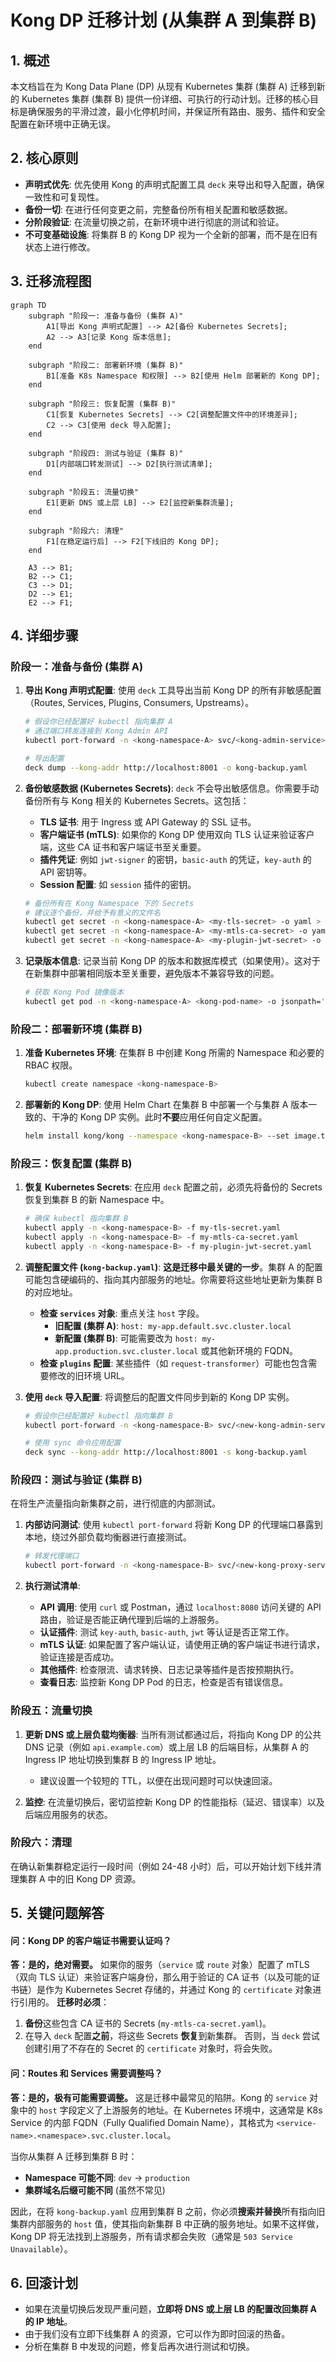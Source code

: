 # Kong DP 迁移计划 (从集群 A 到集群 B)

## 1. 概述

本文档旨在为 Kong Data Plane (DP) 从现有 Kubernetes 集群 (集群 A) 迁移到新的 Kubernetes 集群 (集群 B) 提供一份详细、可执行的行动计划。迁移的核心目标是确保服务的平滑过渡，最小化停机时间，并保证所有路由、服务、插件和安全配置在新环境中正确无误。

## 2. 核心原则

- **声明式优先**: 优先使用 Kong 的声明式配置工具 `deck` 来导出和导入配置，确保一致性和可复现性。
- **备份一切**: 在进行任何变更之前，完整备份所有相关配置和敏感数据。
- **分阶段验证**: 在流量切换之前，在新环境中进行彻底的测试和验证。
- **不可变基础设施**: 将集群 B 的 Kong DP 视为一个全新的部署，而不是在旧有状态上进行修改。

## 3. 迁移流程图

```mermaid
graph TD
    subgraph "阶段一: 准备与备份 (集群 A)"
        A1[导出 Kong 声明式配置] --> A2[备份 Kubernetes Secrets];
        A2 --> A3[记录 Kong 版本信息];
    end

    subgraph "阶段二: 部署新环境 (集群 B)"
        B1[准备 K8s Namespace 和权限] --> B2[使用 Helm 部署新的 Kong DP];
    end

    subgraph "阶段三: 恢复配置 (集群 B)"
        C1[恢复 Kubernetes Secrets] --> C2[调整配置文件中的环境差异];
        C2 --> C3[使用 deck 导入配置];
    end

    subgraph "阶段四: 测试与验证 (集群 B)"
        D1[内部端口转发测试] --> D2[执行测试清单];
    end

    subgraph "阶段五: 流量切换"
        E1[更新 DNS 或上层 LB] --> E2[监控新集群流量];
    end

    subgraph "阶段六: 清理"
        F1[在稳定运行后] --> F2[下线旧的 Kong DP];
    end

    A3 --> B1;
    B2 --> C1;
    C3 --> D1;
    D2 --> E1;
    E2 --> F1;
```

## 4. 详细步骤

### 阶段一：准备与备份 (集群 A)

1.  **导出 Kong 声明式配置**:
    使用 `deck` 工具导出当前 Kong DP 的所有非敏感配置（Routes, Services, Plugins, Consumers, Upstreams）。

    ```bash
    # 假设你已经配置好 kubectl 指向集群 A
    # 通过端口转发连接到 Kong Admin API
    kubectl port-forward -n <kong-namespace-A> svc/<kong-admin-service> 8001:8001 &

    # 导出配置
    deck dump --kong-addr http://localhost:8001 -o kong-backup.yaml
    ```

2.  **备份敏感数据 (Kubernetes Secrets)**:
    `deck` 不会导出敏感信息。你需要手动备份所有与 Kong 相关的 Kubernetes Secrets。这包括：
    - **TLS 证书**: 用于 Ingress 或 API Gateway 的 SSL 证书。
    - **客户端证书 (mTLS)**: 如果你的 Kong DP 使用双向 TLS 认证来验证客户端，这些 CA 证书和客户端证书至关重要。
    - **插件凭证**: 例如 `jwt-signer` 的密钥，`basic-auth` 的凭证，`key-auth` 的 API 密钥等。
    - **Session 配置**: 如 `session` 插件的密钥。

    ```bash
    # 备份所有在 Kong Namespace 下的 Secrets
    # 建议逐个备份，并给予有意义的文件名
    kubectl get secret -n <kong-namespace-A> <my-tls-secret> -o yaml > my-tls-secret.yaml
    kubectl get secret -n <kong-namespace-A> <my-mtls-ca-secret> -o yaml > my-mtls-ca-secret.yaml
    kubectl get secret -n <kong-namespace-A> <my-plugin-jwt-secret> -o yaml > my-plugin-jwt-secret.yaml
    ```

3.  **记录版本信息**:
    记录当前 Kong DP 的版本和数据库模式（如果使用）。这对于在新集群中部署相同版本至关重要，避免版本不兼容导致的问题。

    ```bash
    # 获取 Kong Pod 镜像版本
    kubectl get pod -n <kong-namespace-A> <kong-pod-name> -o jsonpath='{.spec.containers[0].image}'
    ```

### 阶段二：部署新环境 (集群 B)

1.  **准备 Kubernetes 环境**:
    在集群 B 中创建 Kong 所需的 Namespace 和必要的 RBAC 权限。

    ```bash
    kubectl create namespace <kong-namespace-B>
    ```

2.  **部署新的 Kong DP**:
    使用 Helm Chart 在集群 B 中部署一个与集群 A 版本一致的、干净的 Kong DP 实例。此时**不要**应用任何自定义配置。

    ```bash
    helm install kong/kong --namespace <kong-namespace-B> --set image.tag=<version-from-A> ...
    ```

### 阶段三：恢复配置 (集群 B)

1.  **恢复 Kubernetes Secrets**:
    在应用 `deck` 配置之前，必须先将备份的 Secrets 恢复到集群 B 的新 Namespace 中。

    ```bash
    # 确保 kubectl 指向集群 B
    kubectl apply -n <kong-namespace-B> -f my-tls-secret.yaml
    kubectl apply -n <kong-namespace-B> -f my-mtls-ca-secret.yaml
    kubectl apply -n <kong-namespace-B> -f my-plugin-jwt-secret.yaml
    ```

2.  **调整配置文件 (`kong-backup.yaml`)**:
    **这是迁移中最关键的一步**。集群 A 的配置可能包含硬编码的、指向其内部服务的地址。你需要将这些地址更新为集群 B 的对应地址。

    - **检查 `services` 对象**: 重点关注 `host` 字段。
      - **旧配置 (集群 A)**: `host: my-app.default.svc.cluster.local`
      - **新配置 (集群 B)**: 可能需要改为 `host: my-app.production.svc.cluster.local` 或其他新环境的 FQDN。
    - **检查 `plugins` 配置**: 某些插件（如 `request-transformer`）可能也包含需要修改的旧环境 URL。

3.  **使用 `deck` 导入配置**:
    将调整后的配置文件同步到新的 Kong DP 实例。

    ```bash
    # 假设你已经配置好 kubectl 指向集群 B
    kubectl port-forward -n <kong-namespace-B> svc/<new-kong-admin-service> 8001:8001 &

    # 使用 sync 命令应用配置
    deck sync --kong-addr http://localhost:8001 -s kong-backup.yaml
    ```

### 阶段四：测试与验证 (集群 B)

在将生产流量指向新集群之前，进行彻底的内部测试。

1.  **内部访问测试**:
    使用 `kubectl port-forward` 将新 Kong DP 的代理端口暴露到本地，绕过外部负载均衡器进行直接测试。

    ```bash
    # 转发代理端口
    kubectl port-forward -n <kong-namespace-B> svc/<new-kong-proxy-service> 8080:80 &
    ```

2.  **执行测试清单**:
    - **API 调用**: 使用 `curl` 或 Postman，通过 `localhost:8080` 访问关键的 API 路由，验证是否能正确代理到后端的上游服务。
    - **认证插件**: 测试 `key-auth`, `basic-auth`, `jwt` 等认证是否正常工作。
    - **mTLS 认证**: 如果配置了客户端认证，请使用正确的客户端证书进行请求，验证连接是否成功。
    - **其他插件**: 检查限流、请求转换、日志记录等插件是否按预期执行。
    - **查看日志**: 监控新 Kong DP Pod 的日志，检查是否有错误信息。

### 阶段五：流量切换

1.  **更新 DNS 或上层负载均衡器**:
    当所有测试都通过后，将指向 Kong DP 的公共 DNS 记录（例如 `api.example.com`）或上层 LB 的后端目标，从集群 A 的 Ingress IP 地址切换到集群 B 的 Ingress IP 地址。
    - 建议设置一个较短的 TTL，以便在出现问题时可以快速回滚。

2.  **监控**:
    在流量切换后，密切监控新 Kong DP 的性能指标（延迟、错误率）以及后端应用服务的状态。

### 阶段六：清理

在确认新集群稳定运行一段时间（例如 24-48 小时）后，可以开始计划下线并清理集群 A 中的旧 Kong DP 资源。

## 5. 关键问题解答

#### 问：Kong DP 的客户端证书需要认证吗？

**答：是的，绝对需要。**
如果你的服务（`service` 或 `route` 对象）配置了 mTLS（双向 TLS 认证）来验证客户端身份，那么用于验证的 CA 证书（以及可能的证书链）是作为 Kubernetes Secret 存储的，并通过 Kong 的 `certificate` 对象进行引用的。
**迁移时必须**：
1.  **备份**这些包含 CA 证书的 Secrets (`my-mtls-ca-secret.yaml`)。
2.  在导入 `deck` 配置**之前**，将这些 Secrets **恢复**到新集群。
否则，当 `deck` 尝试创建引用了不存在的 Secret 的 `certificate` 对象时，将会失败。

#### 问：Routes 和 Services 需要调整吗？

**答：是的，极有可能需要调整。**
这是迁移中最常见的陷阱。Kong 的 `service` 对象中的 `host` 字段定义了上游服务的地址。在 Kubernetes 环境中，这通常是 K8s Service 的内部 FQDN（Fully Qualified Domain Name），其格式为 `<service-name>.<namespace>.svc.cluster.local`。

当你从集群 A 迁移到集群 B 时：
- **Namespace 可能不同**: `dev` -> `production`
- **集群域名后缀可能不同** (虽然不常见)

因此，在将 `kong-backup.yaml` 应用到集群 B 之前，你必须**搜索并替换**所有指向旧集群内部服务的 `host` 值，使其指向新集群 B 中正确的服务地址。如果不这样做，Kong DP 将无法找到上游服务，所有请求都会失败（通常是 `503 Service Unavailable`）。

## 6. 回滚计划

- 如果在流量切换后发现严重问题，**立即将 DNS 或上层 LB 的配置改回集群 A 的 IP 地址**。
- 由于我们没有立即下线集群 A 的资源，它可以作为即时回滚的热备。
- 分析在集群 B 中发现的问题，修复后再次进行测试和切换。
